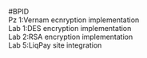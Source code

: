 #BPID <br/>
Pz 1:Vernam ecnryption implementation <br/>
Lab 1:DES encryption implementation <br/>
Lab 2:RSA encryption implementation <br/>
Lab 5:LiqPay site integration <br/>